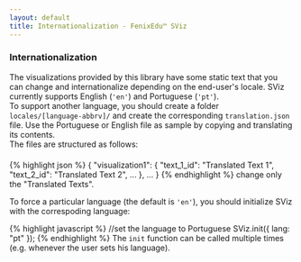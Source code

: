 ```yaml
---
layout: default
title: Internationalization - FenixEdu™ SViz
---
```


<h3>Internationalization</h3>
<p style="margin-bottom: 20px">
The visualizations provided by this library have some static text that you can change and internationalize depending on the end-user's locale. SViz currently supports English (<code>'en'</code>) and Portuguese (<code>'pt'</code>).<br/>
To support another language, you should create a folder <code>locales/[language-abbrv]/</code> and create the corresponding <code>translation.json</code> file. Use the Portuguese or English file as sample by copying and translating its contents.<br/>
The files are structured as follows:
</p>

{% highlight json %}
{
	"visualization1": {
		"text_1_id": "Translated Text 1",
		"text_2_id": "Translated Text 2",
		...
	},
	...
}
{% endhighlight %}
change only the "Translated Texts".


To force a particular language (the default is <code>'en'</code>), you should initialize SViz with the correspoding language:

{% highlight javascript %}
//set the language to Portuguese
SViz.init({ lang: "pt" });
{% endhighlight %}
The <code>init</code> function can be called multiple times (e.g. whenever the user sets his language).